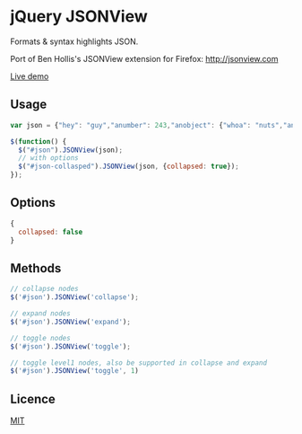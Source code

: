 # jQuery JSONView

Formats & syntax highlights JSON.

Port of Ben Hollis's JSONView extension for Firefox: http://jsonview.com

[Live demo](http://blog.yesmeck.com/jquery-jsonview/)

## Usage

```javascript
var json = {"hey": "guy","anumber": 243,"anobject": {"whoa": "nuts","anarray": [1,2,"thr<h1>ee"], "more":"stuff"},"awesome": true,"bogus": false,"meaning": null, "japanese":"明日がある。", "link": "http://jsonview.com", "notLink": "http://jsonview.com is great"};

$(function() {
  $("#json").JSONView(json);
  // with options
  $("#json-collasped").JSONView(json, {collapsed: true});
});
```

## Options

```javascript
{
  collapsed: false
}
```

## Methods

```javascript
// collapse nodes
$('#json').JSONView('collapse');

// expand nodes
$('#json').JSONView('expand');

// toggle nodes
$('#json').JSONView('toggle');

// toggle level1 nodes, also be supported in collapse and expand
$('#json').JSONView('toggle', 1)
```

## Licence

[MIT](http://opensource.org/licenses/MIT)
